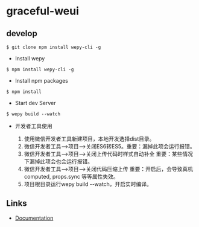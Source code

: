 # graceful-weui

## develop


```
$ git clone npm install wepy-cli -g
```
* Install wepy

```
$ npm install wepy-cli -g
```

* Install npm packages

```
$ npm install
```

* Start dev Server 

```
$ wepy build --watch
```

* 开发者工具使用
  
  1. 使用微信开发者工具新建项目，本地开发选择dist目录。
  2. 微信开发者工具-->项目-->关闭ES6转ES5。重要：漏掉此项会运行报错。
  3. 微信开发者工具-->项目-->关闭上传代码时样式自动补全 重要：某些情况下漏掉此项会也会运行报错。
  4. 微信开发者工具-->项目-->关闭代码压缩上传 重要：开启后，会导致真机computed, props.sync 等等属性失效。
  5. 项目根目录运行wepy build --watch，开启实时编译。

## Links

* [Documentation](https://tencent.github.io/wepy/)










